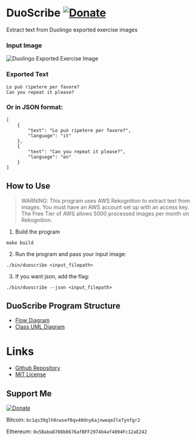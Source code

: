 # DuoScribe [![Donate](https://img.shields.io/badge/Donate-fec133)](https://www.paypal.com/donate/?hosted_button_id=3PJ9XD363CC5E)
Extract text from Duolingo exported exercise images

### Input Image
![Duolingo Exported Exercise Image](https://raw.githubusercontent.com/freddyouellette/duolingo-transcriber/master/test/2_lines.jpg)
### Exported Text
```
Lo può ripetere per favore?
Can you repeat it please?
```
### Or in JSON format:
```
[
	{
		"text": "Lo può ripetere per favore?",
		"language": "it"
	},
	{
		"text": "Can you repeat it please?",
		"language": "en"
	}
]
```

## How to Use
> WARNING: This program uses AWS Rekognition to extract text from images. You must have an AWS account set up with an access key. The Free Tier of AWS allows 5000 processed images per month on Rekognition.
1. Build the program
```
make build
```
2. Run the program and pass your input image:
```
./bin/duoscribe <input_filepath>
```
3. If you want json, add the flag:
```
./bin/duoscribe --json <input_filepath>
```

## DuoScribe Program Structure
* [Flow Diagram](https://mermaid.live/edit#pako:eNqFU81u2zAMfhVC19XY3RgCFHUOHoLFaBLs4gtjM44aW_IkqmtR9N1HWXGTFWunm6TvT6T4ohrbksqVp1-BTEOFxs7hUBuQhQ1bBztADztPLh2O6Fg3ekTDUMWrypEnw8jaGljh87-ARQQWdkD9IaSMkNIcHHp2oeHg6CPoMkKXT0zOYA9ba3tfmwTbZYvFLpfL0ToGPWBHcHB2gCLYXpvOXmBfqhzusO_hzg4DmhZW2tCk9m3vvi7gt-bjWUHs0HVhkGcmfhX5hfCteSQxmiVuXecTWxu28_EcroisMqZjJ7WFLT1xSldGmwQqI2iZQ9otZZcJ5fbnBu7pZDujY52Tx8Q_i8nhhZ8Vkf-3aUFM4rlC04X4JnuYRAibI0hl_usubxkdHcm0E-9NJ-l-ai_bexrsI6WwhmzwU_h3IKlmS8bT1AkPbCcnK12JAWEkB_3Z9pqZSSM3kgv22JxSUdb7Bwk1g7BnyLIHP2ecOygfZR14DHxNmjyl4d836x8JTrGDFx2egl_rZJ8KVX389ds31iSnbtRATuahleF7iRe14iMNVCupnWrRnWpVm1fBYWC7eTaNymUu6EaFsUWeB1XlB-w9vf4B5gY1dg)
* [Class UML Diagram](https://mermaid.live/edit#pako:eNrNVk1P3DAQ_SuWT4vE9gdEq5VQKdIiJCTojXBwkyFYbOytM2lZwf732nHS2ItjZ1EPzSWJ572ZNx928kYLWQLNaLFlTXPJWaVYnYtcEH11a6RmXJC3Ye1gb93icrkm315RsQK_wys2d_CzhQZ9egBgvJH-2ty2uGvxSqqaIYK6B_WLF3ClKVLtiYxZRy99kMUZaVBxUXlaQwqM9I1r-CrrmonS154Q56Rx3UhhwSNMqwnzR5oJfSItldRtumJT3Kmwbkn-34okmrV6Xy5Jojhe7wPT4eY3jtzDo8H4WkLkTkFy5hJhec0qMMYeJ4ckyGbK4hf3homq1chLQHDpEdvMpEPKu5GMC5uiRQW5FTNAt0Tm_egkMNfg6-Mh4bU9Lna12gg9OE-sgHUys0lz9reQXH65A1aCso21z6a6ViJBUxVf4cVvvWlfZCU4cikc9_rNCz8DeLKQaFp2wv-lvm4QfFysGEOPtB9Qgm3XcXJy5P1uJ-Gx7ZURu7Jw6jkMItn2JOvmKD-9J3YKnkGUnw4-9GWmqznIE_KZ425o9Aj80GfXFGrzFDX26fAbHEOGbVm_vrDHodkvP_Z4dD6FvoTWHrJMupxWYfsbDnM872EhIcunhYSc0XNagwbzUv9rdmd1TvEZashpph9Lpl5ymouDxrEW5f1eFDRD1cI5bXclQ-h_TWn2xLYNHP4A4wzVDQ)

# Links
* [Github Repository](https://github.com/freddyouellette/duolingo-transcriber)
* [MIT License](https://github.com/freddyouellette/duolingo-transcriber/blob/master/LICENSE.md)

## Support Me
[![Donate](https://img.shields.io/badge/Donate-fec133?logo=paypal)](https://www.paypal.com/donate/?hosted_button_id=3PJ9XD363CC5E)

Bitcoin: `bc1qs39glh9cwsef0qv40dny6ajnweqe2le7ynfgr2`

Ethereum: `0x5Baba8708b8676afBFF2974b4af4894Fc12aE242`